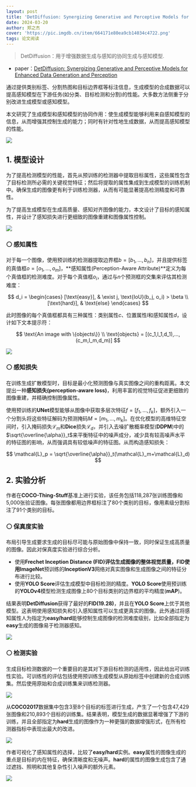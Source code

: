 ```yaml
---
layout: post
title: 'DetDiffusion: Synergizing Generative and Perceptive Models for Enhanced Data Generation and Perception'
date: 2024-03-20
author: 郑之杰
cover: 'https://pic.imgdb.cn/item/664171e80ea9cb14034c4722.png'
tags: 论文阅读
---
```


> DetDiffusion：用于增强数据生成与感知的协同生成与感知模型.

- paper：[DetDiffusion: Synergizing Generative and Perceptive Models for Enhanced Data Generation and Perception](https://arxiv.org/abs/2403.13304)

通过提供类别标签、分割热图和目标边界框等标注信息，生成模型的合成数据可以提高感知模型在下游任务(如分类、目标检测和分割)的性能。大多数方法侧重于分别改进生成模型或感知模型。

本文研究了生成模型和感知模型的协同作用：使生成模型能够利用来自感知模型的信息，从而增强其控制生成的能力；同时有针对性地生成数据，从而提高感知模型的性能。

![](https://pic.imgdb.cn/item/66417a120ea9cb140357e1bc.png)

## 1. 模型设计

为了提高检测模型的性能，首先从预训练的检测器中提取目标属性，这些属性包含了目标检测所必需的关键视觉特征；然后将提取的属性集成到生成模型的训练机制中。确保生成的图像更有利于训练检测器，从而有可能显著提高检测精度和可靠性。

为了提高生成模型在生成高质量、感知对齐图像的能力，本文设计了目标的感知属性，并设计了感知损失进行更细致的图像重建和图像属性控制。

![](https://pic.imgdb.cn/item/664182350ea9cb14036385cc.png)

### ⚪ 感知属性

对于每一个图像，使用预训练的检测器提取边界框$b=[b_1,...,b_n]$，并且提供标签的真值框$o=[o_1,...,o_m]$，**感知属性(Perception-Aware Attribute)**定义为每个真值框的检测难度。对于每个真值框$o_i$，通过与$n$个预测框的交集来评估其检测难度：

$$
d_i = \begin{cases}
[\text{easy}], & \exist j, \text{IoU}(b_j, o_i) > \beta \\
[\text{hard}], & \text{else}
\end{cases}
$$

此时图像的每个真值框都具有三种属性：类别属性$c$、位置属性$l$和感知属性$d$，设计如下文本提示符：

$$
\text{An image with \{objects\}} \\ 
\text{objects} = [(c_1,l_1,d_1),...,(c_m,l_m,d_m)]
$$

![](https://pic.imgdb.cn/item/66417de40ea9cb14035d0e3d.png)

### ⚪ 感知损失

在训练生成扩散模型时，目标是最小化预测图像与真实图像之间的重构距离。本文提出一种**感知损失(perception-aware loss)**，利用丰富的视觉特征促进更细致的图像重建，并精确控制图像属性。

使用预训练的**UNet**模型能够从图像中获取多层次特征$f=[f_1,...,f_k]$，额外引入一个分割头将这些特征解码为预测掩码$M=[m_1,...,m_k]$。在优化模型的高维特征空间时，引入掩码损失$\mathcal{L}_m$和**Dice**损失$\mathcal{L}_d$，并引入去噪扩散概率模型(**DDPM**)中的$\sqrt{\overline{\alpha}}_t$来平衡特征中的噪声成分，减少具有较高噪声水平的特征图的影响，从而强调具有较低噪声的特征图。从而构造感知损失：

$$
\mathcal{L}_p = \sqrt{\overline{\alpha}}_t(\mathcal{L}_m+\mathcal{L}_d)
$$

## 2. 实验分析

作者在**COCO-Thing-Stuff**基准上进行实验，该任务包括118,287张训练图像和5,000张验证图像。每张图像都用边界框标注了80个类别的目标，像用素级分割标注了91个类别的目标。

### ⚪ 保真度实验

布局引导生成要求生成的目标尽可能与原始图像中保持一致，同时保证生成高质量的图像。因此对保真度实验进行综合分析。
- 使用**Frechet Inception Distance (FID)**评估生成图像的整体视觉质量，**FID**使用**ImageNet**预训练的**InceptionV3**网络对真实图像和生成图像之间的特征分布进行比较。
- 使用**YOLO Score**评估生成模型中目标检测的精度。**YOLO Score**使用预训练的**YOLOv4**模型检测生成图像上80个目标类别的边界框的平均精度(**mAP**)。

结果表明**DetDiffusion**获得了最好的**FID(19.28)**，并且在**YOLO Score**上优于其他模型。这表明使用感知损失和引入感知属性可以生成更真实的图像。此外通过将感知属性人为指定为**easy/hard**能够控制生成图像的检测难度级别，比如全部指定为**easy**生成的图像易于检测器感知。

![](https://pic.imgdb.cn/item/6641850c0ea9cb1403679507.png)

### ⚪ 检测实验

生成目标检测数据的一个重要目的是其对下游目标检测的适用性，因此给出可训练性实验。可训练性的评估包括使用预训练生成模型从原始标签中创建新的合成训练集。然后使用原始和合成训练集来训练检测器。

![](https://pic.imgdb.cn/item/664187e50ea9cb14036af921.png)

从**COCO2017**数据集中包含3至8个目标的标签进行生成，产生了一个包含47,429张图像和210,893个目标的训练集。结果表明，模型生成的数据显著增强了下游的训练，并且全部指定为**hard**生成的图像作为一种更强的数据增强形式，在所有检测器指标中表现出最大的改进。

![](https://pic.imgdb.cn/item/6641876c0ea9cb14036a6d01.png)

作者可视化了感知属性的选择，比较了**easy/hard**实例。**easy**属性的图像生成的重点是目标的内在特征，确保清晰度和无噪声。**hard**的属性的图像生成包含了通过遮挡、照明和其他复杂性引入噪声的额外元素。

![](https://pic.imgdb.cn/item/6641b5a90ea9cb1403a83dd6.png)